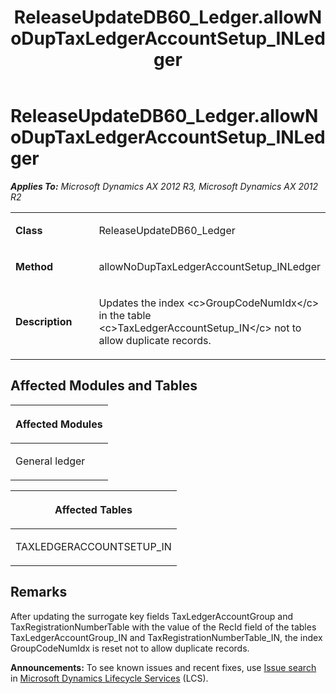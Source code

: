 ﻿---
title: ReleaseUpdateDB60_Ledger.allowNoDupTaxLedgerAccountSetup_INLedger
TOCTitle: ReleaseUpdateDB60_Ledger.allowNoDupTaxLedgerAccountSetup_INLedger
ms:assetid: a002b46d-cdfa-7aa0-e1a9-40f637337dcb
ms:mtpsurl: https://msdn.microsoft.com/en-us/library/JJ736694(v=AX.60)
ms:contentKeyID: 49710126
ms.date: 05/18/2015
mtps_version: v=AX.60
---

# ReleaseUpdateDB60\_Ledger.allowNoDupTaxLedgerAccountSetup\_INLedger 


_**Applies To:** Microsoft Dynamics AX 2012 R3, Microsoft Dynamics AX 2012 R2_

<table>
<colgroup>
<col style="width: 50%" />
<col style="width: 50%" />
</colgroup>
<tbody>
<tr class="odd">
<td><p><strong>Class</strong></p></td>
<td><p>ReleaseUpdateDB60_Ledger</p></td>
</tr>
<tr class="even">
<td><p><strong>Method</strong></p></td>
<td><p>allowNoDupTaxLedgerAccountSetup_INLedger</p></td>
</tr>
<tr class="odd">
<td><p><strong>Description</strong></p></td>
<td><p>Updates the index &lt;c&gt;GroupCodeNumIdx&lt;/c&gt; in the table &lt;c&gt;TaxLedgerAccountSetup_IN&lt;/c&gt; not to allow duplicate records.</p></td>
</tr>
</tbody>
</table>


## Affected Modules and Tables

<table>
<colgroup>
<col style="width: 100%" />
</colgroup>
<thead>
<tr class="header">
<th><p>Affected Modules</p></th>
</tr>
</thead>
<tbody>
<tr class="odd">
<td><p>General ledger</p></td>
</tr>
</tbody>
</table>


<table>
<colgroup>
<col style="width: 100%" />
</colgroup>
<thead>
<tr class="header">
<th><p>Affected Tables</p></th>
</tr>
</thead>
<tbody>
<tr class="odd">
<td><p>TAXLEDGERACCOUNTSETUP_IN</p></td>
</tr>
</tbody>
</table>


## Remarks

After updating the surrogate key fields TaxLedgerAccountGroup and TaxRegistrationNumberTable with the value of the RecId field of the tables TaxLedgerAccountGroup\_IN and TaxRegistrationNumberTable\_IN, the index GroupCodeNumIdx is reset not to allow duplicate records.

  
**Announcements:** To see known issues and recent fixes, use [Issue search](http://go.microsoft.com/fwlink/?linkid=389258) in [Microsoft Dynamics Lifecycle Services](http://go.microsoft.com/fwlink/?linkid=306505) (LCS).

